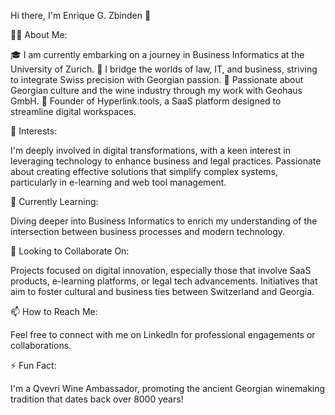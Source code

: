 Hi there, I'm Enrique G. Zbinden 👋

👨‍💻 About Me:

🎓 I am currently embarking on a journey in Business Informatics at the University of Zurich.
🌉 I bridge the worlds of law, IT, and business, striving to integrate Swiss precision with Georgian passion.
🍇 Passionate about Georgian culture and the wine industry through my work with Geohaus GmbH.
💼 Founder of Hyperlink.tools, a SaaS platform designed to streamline digital workspaces.

👀 Interests:

I'm deeply involved in digital transformations, with a keen interest in leveraging technology to enhance business and legal practices.
Passionate about creating effective solutions that simplify complex systems, particularly in e-learning and web tool management.

🌱 Currently Learning:

Diving deeper into Business Informatics to enrich my understanding of the intersection between business processes and modern technology.

💞️ Looking to Collaborate On:

Projects focused on digital innovation, especially those that involve SaaS products, e-learning platforms, or legal tech advancements.
Initiatives that aim to foster cultural and business ties between Switzerland and Georgia.

📫 How to Reach Me:

Feel free to connect with me on LinkedIn for professional engagements or collaborations.

⚡ Fun Fact:

I'm a Qvevri Wine Ambassador, promoting the ancient Georgian winemaking tradition that dates back over 8000 years!
